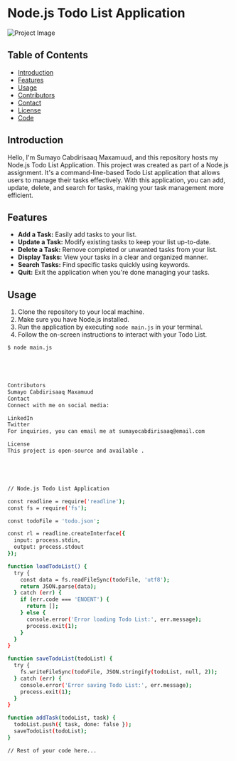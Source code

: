 # Node.js Todo List Application

![Project Image](your-image-url-here)

## Table of Contents

- [Introduction](#introduction)
- [Features](#features)
- [Usage](#usage)
- [Contributors](#contributors)
- [Contact](#contact)
- [License](#license)
- [Code](#code)

## Introduction

Hello, I'm Sumayo Cabdirisaaq Maxamuud, and this repository hosts my Node.js Todo List Application. This project was created as part of a Node.js assignment. It's a command-line-based Todo List application that allows users to manage their tasks effectively. With this application, you can add, update, delete, and search for tasks, making your task management more efficient.

## Features

- **Add a Task:** Easily add tasks to your list.
- **Update a Task:** Modify existing tasks to keep your list up-to-date.
- **Delete a Task:** Remove completed or unwanted tasks from your list.
- **Display Tasks:** View your tasks in a clear and organized manner.
- **Search Tasks:** Find specific tasks quickly using keywords.
- **Quit:** Exit the application when you're done managing your tasks.

## Usage

1. Clone the repository to your local machine.
2. Make sure you have Node.js installed.
3. Run the application by executing `node main.js` in your terminal.
4. Follow the on-screen instructions to interact with your Todo List.

```bash
$ node main.js





Contributors
Sumayo Cabdirisaaq Maxamuud
Contact
Connect with me on social media:

LinkedIn
Twitter
For inquiries, you can email me at sumayocabdirisaaq@email.com

License
This project is open-source and available .





// Node.js Todo List Application

const readline = require('readline');
const fs = require('fs');

const todoFile = 'todo.json';

const rl = readline.createInterface({
  input: process.stdin,
  output: process.stdout
});

function loadTodoList() {
  try {
    const data = fs.readFileSync(todoFile, 'utf8');
    return JSON.parse(data);
  } catch (err) {
    if (err.code === 'ENOENT') {
      return [];
    } else {
      console.error('Error loading Todo List:', err.message);
      process.exit(1);
    }
  }
}

function saveTodoList(todoList) {
  try {
    fs.writeFileSync(todoFile, JSON.stringify(todoList, null, 2));
  } catch (err) {
    console.error('Error saving Todo List:', err.message);
    process.exit(1);
  }
}

function addTask(todoList, task) {
  todoList.push({ task, done: false });
  saveTodoList(todoList);
}

// Rest of your code here...



